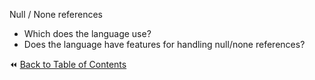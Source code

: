 Null / None references
- Which does the language use?
- Does the language have features for handling null/none references?

:rewind: [Back to Table of Contents](../README.md) <!-- BackToC -->
